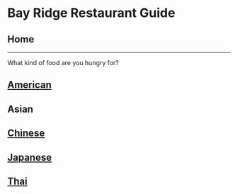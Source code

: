# Bay Ridge Restaurant Guide
## Home
---
What kind of food are you hungry for?
## [American](american/american.md)
## Asian
## [Chinese](asian/chinese.md)

## [Japanese](japanese/japanese.md)
## [Thai](thai/thai.md)

